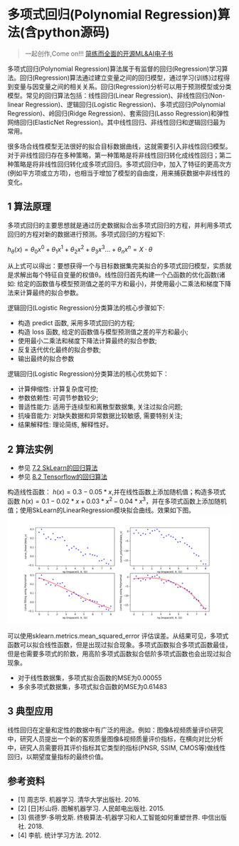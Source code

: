 # 多项式回归(Polynomial Regression)算法(含python源码)

> 一起创作,Come on!!! [简练而全面的开源ML&AI电子书](https://github.com/media-tm/MTOpenML)

多项式回归(Polynomial Regression)算法属于有监督的回归(Regression)学习算法。回归(Regression)算法通过建立变量之间的回归模型，通过学习(训练)过程得到变量与因变量之间的相关关系。回归(Regression)分析可以用于预测模型或分类模型。常见的回归算法包括：线性回归(Linear Regression)、非线性回归(Non-linear Regression)、逻辑回归(Logistic Regression)、多项式回归(Polynomial Regression)、岭回归(Ridge Regression)、套索回归(Lasso Regression)和弹性网络回归(ElasticNet Regression)。其中线性回归、非线性回归和逻辑回归最为常用。

很多场合线性模型无法很好的拟合目标数据曲线，这就需要引入非线性回归模型。对于非线性回归存在多种策略，第一种策略是将非线性回归转化成线性回归；第二种策略是将非线性回归转化成多项式回归。多项式回归中，加入了特征的更高次方(例如平方项或立方项)，也相当于增加了模型的自由度，用来捕获数据中非线性的变化。

## 1 算法原理

多项式回归的主要思想就是通过历史数据拟合出多项式回归的方程，并利用多项式回归的方程对新的数据进行预测。多项式回归的方程如下:

$h_θ(x)=θ_0x^0+θ_1x^1+θ_2x^2+θ_3x^3...+θ_nx^n= X⋅θ$

从上式可以得出：要想获得一个与目标数据集完美拟合的多项式回归模型，实质就是求解出每个特征自变量的权值θ。线性回归首先构建一个凸函数的优化函数(诸如: 给定的函数值与模型预测值之差的平方和最小)，并使用最小二乘法和梯度下降法来计算最终的拟合参数。

逻辑回归(Logistic Regression)分类算法的核心步骤如下:

- 构造 predict 函数, 采用多项式回归的方程;
- 构造 loss 函数, 给定的函数值与模型预测值之差的平方和最小;
- 使用最小二乘法和梯度下降法计算最终的拟合参数;
- 反复迭代优化最终的拟合参数;
- 输出最终的拟合参数

逻辑回归(Logistic Regression)分类算法的核心优势如下：

- 计算伸缩性: 计算复杂度可控;
- 参数依赖性: 可调节参数较少;
- 普适性能力: 适用于连续型和离散型数据集, 关注过拟合问题;
- 抗噪音能力: 对缺失数据和异常数据比较敏感, 需要特别关注;
- 结果解释性: 理论简练, 解释性好。

## 2 算法实例

- 参见 [7.2 SkLearn的回归算法](../7-ml-sklearn/72-sklearn-regression.md)
- 参见 [8.2 Tensorflow的回归算法](../7-ml-tensorflow/82-tensorflow-regression.md)

构造线性函数： $h(x)=0.3-0.05*x$,并在线性函数上添加随机值；构造多项式函数 $h(x)=0.1-0.02*x+0.03*x^2-0.04*x^3$，并在多项式函数上添加随机值；使用SkLearn的LinearRegression模块拟合曲线。效果如下图。
![用PolynomialFeatures拟合线性函数和多项式函数](../images/4-polynomial-regression-camp.png)

可以使用sklearn.metrics.mean_squared_error 评估误差。从结果可见，多项式函数可以拟合线性函数，但是出现过拟合现象。多项式函数拟合多项式函数最佳，但是也需要多项式的阶数，用高阶多项式函数拟合低阶多项式函数也会出现过拟合现象。

- 对于线性数据集，多项式拟合函数的MSE为0.00055
- 多余多项式数据集，多项式拟合函数的MSE为0.61483

## 3 典型应用

线性回归在定量和定性的数据中有广泛的用途。例如：图像&视频质量评价研究中，研究人员提出一个新的客观质量图像&视频质量评价指标，在横向对比分析中，研究人员需要将其评价指标其它类型的指标(PNSR, SSIM, CMOS等)做线性回归，以期望度量指标的最终价值。

## 参考资料

- [1] 周志华. 机器学习. 清华大学出版社. 2016.
- [2] [日]杉山将. 图解机器学习. 人民邮电出版社. 2015.
- [3] 佩德罗·多明戈斯. 终极算法-机器学习和人工智能如何重塑世界. 中信出版社. 2018.
- [4] 李航. 统计学习方法. 2012.